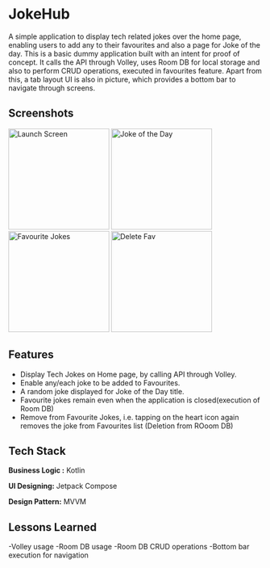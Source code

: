 
# JokeHub

A simple application to display tech related jokes over the home page, enabling users to add any to their favourites and also a page for Joke of the day. This is a basic dummy application built with an intent for proof of concept. 
It calls the API through Volley, uses Room DB for local storage and also to perform CRUD operations, executed in favourites feature.
Apart from this, a tab layout UI is also in picture, which provides a bottom bar to navigate through screens.



## Screenshots

<img src="JokeHub/images/ss1.png" width="200" alt="Launch Screen">
<img src="JokeHub/images/ss2.png" width="200" alt="Joke of the Day">
<img src="JokeHub/images/ss3.png" width="200" alt="Favourite Jokes">
<img src="JokeHub/images/ss4.png" width="200" alt="Delete Fav ">





## Features

- Display Tech Jokes on Home page, by calling API through Volley.
- Enable any/each joke to be added to Favourites.
- A random joke displayed for Joke of the Day title.
- Favourite jokes remain even when the application is closed(execution of Room DB)
- Remove from Favourite Jokes, i.e. tapping on the heart icon again removes the joke from Favourites list (Deletion from ROoom DB)


## Tech Stack

**Business Logic :** Kotlin

**UI Designing:** Jetpack Compose

**Design Pattern:** MVVM
## Lessons Learned

-Volley usage
-Room DB usage
-Room DB CRUD operations
-Bottom bar execution for navigation

